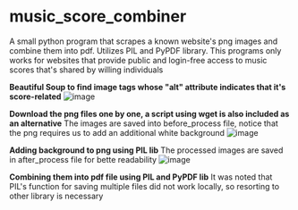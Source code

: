 # music_score_combiner
A small python program that scrapes a known website's png images and combine them into pdf. Utilizes PIL and PyPDF library.
This programs only works for websites that provide public and login-free access to music scores that's shared by willing individuals

**Beautiful Soup to find image tags whose "alt" attribute indicates that it's score-related**
![image](https://user-images.githubusercontent.com/59846636/130361296-ae3d867a-aeff-4a3b-9c86-176fdc98a601.png)

**Download the png files one by one, a script using wget is also included as an alternative**
The images are saved into before_process file, notice that the png requires us to add an additional white background
![image](https://user-images.githubusercontent.com/59846636/130361381-4f1968bb-692f-4d29-8b8a-bed1d442e882.png)

**Adding background to png using PIL lib**
The processed images are saved in after_process file for bette readability
![image](https://user-images.githubusercontent.com/59846636/130361413-db8956af-a4a3-4d71-b76a-ba4211766a83.png)

**Combining them into pdf file using PIL and PyPDF lib**
It was noted that PIL's function for saving multiple files did not work locally, so resorting to other library is necessary
